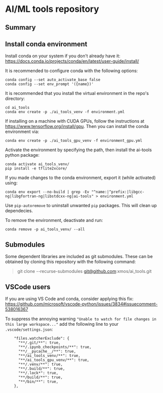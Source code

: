 AI/ML tools repository
======================

Summary
-------


Install conda environment
-------------------------
Install conda on your system if you don't already have it:
https://docs.conda.io/projects/conda/en/latest/user-guide/install/

It is recommended to configure conda with the following options:
```
conda config --set auto_activate_base false
conda config --set env_prompt '({name})'
```

It is recommended that you install the virtual environment in the repo's directory:
```
cd ai_tools
conda env create -p ./ai_tools_venv -f environment.yml
```
If installing on a machine with CUDA GPUs, follow the instructions at https://www.tensorflow.org/install/gpu.
Then you can install the conda environment via:
```
conda env create -p ./ai_tools_gpu_venv -f environment_gpu.yml
```

Activate the environment by specifying the path, then install the ai-tools python package:
```
conda activate ai_tools_venv/
pip install -e tflite2xcore/
```

If you made changes to the conda environment, export it (while activated) using:
```
conda env export --no-build | grep -Ev "^name:|^prefix:|libgcc-ng|libgfortran-ng|libstdcxx-ng|ai-tools" > environment.yml
```
Use `pip-autoremove` to uninstall unwanted `pip` packages.
This will clean up dependecies.

To remove the environment, deactivate and run:
```
conda remove -p ai_tools_venv/ --all
```

Submodules
----------
Some dependent libraries are included as git submodules. These can be obtained by cloning this repository with the following command:

> git clone --recurse-submodules git@github.com:xmos/ai_tools.git

VSCode users
------------
If you are using VS Code and conda, consider applying this fix:
https://github.com/microsoft/vscode-python/issues/3834#issuecomment-538016367

To suppress the annoying warning `"Unable to watch for file changes in this large workspace..."` add the following line to your `.vscode/settings.json`:
```
    "files.watcherExclude": {
      "**/.git/**": true,
      "**/.ipynb_checkpoints/**": true,
      "**/__pycache__/**": true,
      "**/ai_tools_venv/**": true,
      "**/ai_tools_gpu_venv/**": true,
      "**/.venv/**": true,
      "**/.build/**": true,
      "**/.lock*": true,
      "**/build/**": true,
      "**/bin/**": true,
    },
```
